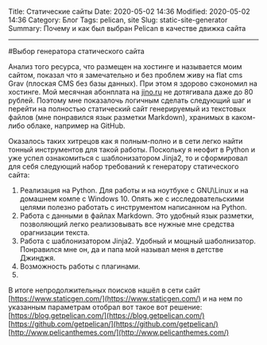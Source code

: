 Title: Статические сайты
Date: 2020-05-02 14:36
Modified: 2020-05-02 14:36
Category: Блог
Tags: pelican, site
Slug: static-site-generator
Summary: Почему и как был выбран Pelican в качестве движка сайта
<!-- Cover: images/flex-screenshot.png -->

---
#Выбор генератора статического сайта

Анализ того ресурса, что размещен на хостинге и называется моим сайтом, показал что я замечательно и без проблем живу на flat cms Grav (плоская CMS без базы данных). При этом я здорово сэкономил на хостинге. Мой месячная абонплата на [jino.ru](http://jino.ru)  не дотягивала даже до 80 рублей. Поэтому мне показалочь логичным сделать следующий шаг и перейти на полностью статический сайт генерируемый из текстовых файлов (мне понравился язык разметки Markdown), хранимых в каком-либо облаке, например на GitHub.

Оказалось таких хитрецов как я полным-полно и в сети легко найти тонный инструментов для такой работы. Поскольку я неофит в Python и уже успел ознакомиться с шаблонизатором Jinja2, то и сформировал для себя следующий набор требований к генератору статического сайта:

1. Реализация на Python. Для работы и на ноутбуке с GNU\Linux и на домашнем компе с Windows 10. Опять же с исследовательскими целями полезно работать с инструментом написанном на Python.
2. Работа с данными в файлах Markdown. Это удобный язык разметки, позволяющий легко реализовывать все нужные мне средства орагнизации текста.
3. Работа с шаблонизатором Jinja2. Удобный и мощный шаболнизатор. Понравился мне он, да и папа мой называл меня в детстве Джинджя.
4. Возможность работы с плагинами.
5.

В итоге непродолжительных поисков нашёл в сети сайт [https://www.staticgen.com/](https://www.staticgen.com/) и на нем по указанным параметрам отобрал вот такое вот решение:
[https://blog.getpelican.com/](https://blog.getpelican.com/)
[https://github.com/getpelican/](https://github.com/getpelican/)
[http://www.pelicanthemes.com/](http://www.pelicanthemes.com/)
